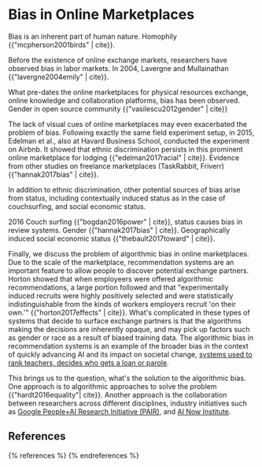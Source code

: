 Bias in Online Marketplaces
===========================

Bias is an inherent part of human nature. Homophily {{"mcpherson2001birds" | cite}}.

Before the existence of online exchange markets, researchers have observed bias in labor markets. In 2004, Lavergne and Mullainathan {{"lavergne2004emily" | cite}}.

What pre-dates the online marketplaces for physical resources exchange, online knowledge and collaboration platforms, bias has been observed. Gender in open source community {{"vasilescu2012gender" | cite}}

The lack of visual cues of online marketplaces may even exacerbated the problem of bias. Following exactly the same field experiment setup, in 2015, Edelman et al., also at Havard Business School, conducted the experiment on Airbnb. It showed that ethnic discrimination persists in this prominent online marketplace for lodging {{"edelman2017racial" | cite}}. Evidence from other studies on freelance marketplaces (TaskRabbit, Friverr) {{"hannak2017bias" | cite}}.

In addition to ethnic discrimination, other potential sources of bias arise from status, including contextually induced status as in the case of couchsurfing, and social economic status.

2016 Couch surfing {{"bogdan2016power" | cite}}, status causes bias in review systems. Gender {{"hannak2017bias" | cite}}. Geographically induced social economic status {{"thebault2017toward" | cite}}.

Finally, we discuss the problem of algorithmic bias in online marketplaces. Due to the scale of the marketplace, recommendation systems are an important feature to allow people to discover potential exchange partners. Horton showed that when employeers were offered algorithmic recommendations, a large portion followed and that "experimentally induced recruits were highly positively selected and were statistically indistinguishable from the kinds of workers employers recruit 'on their own.'" {{"horton2017effects" | cite}}. What's complicated in these types of systems that decide to surface exchange partners is that the algorithms making the decisions are inherently opaque, and may pick up factors such as gender or race as a result of biased training data. The algorithmic bias in recommendation systems is an example of the broader bias in the context of quickly advancing AI and its impact on societal change, [systems used to rank teachers, decides who gets a loan or parole](https://www.technologyreview.com/s/608248/biased-algorithms-are-everywhere-and-no-one-seems-to-care/).

This brings us to the question, what's the solution to the algorithmic bias. One approach is to algorithmic approaches to solve the problem {{"hardt2016equality"| cite}}. Another approach is the collaboration between researchers across different disciplines, industry initiatives such as [Google People+AI Research Initiative (PAIR)](https://ai.google/pair/), and [AI Now Institute](https://ainowinstitute.org/).

References
----------

{% references %} {% endreferences %}
